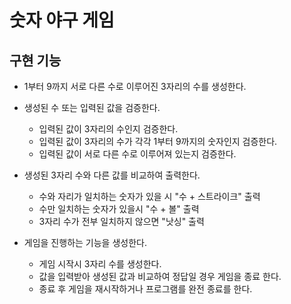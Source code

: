 # 숫자 야구 게임
## 구현 기능
* 1부터 9까지 서로 다른 수로 이루어진 3자리의 수를 생성한다.
  

* 생성된 수 또는 입력된 값을 검증한다.
    * 입력된 값이 3자리의 수인지 검증한다.
    * 입력된 값이 3자리의 수가 각각 1부터 9까지의 숫자인지 검증한다.
    * 입력된 값이 서로 다른 수로 이루어져 있는지 검증한다.
    

* 생성된 3자리 수와 다른 값를 비교하여 출력한다.
    * 수와 자리가 일치하는 숫자가 있을 시 "수 + 스트라이크" 출력
    * 수만 일치하는 숫자가 있을시 "수 + 볼" 출력
    * 3자리 수가 전부 일치하지 않으면 "낫싱" 출력
   

* 게임을 진행하는 기능을 생성한다.   
    * 게임 시작시 3자리 수를 생성한다.
    * 값을 입력받아 생성된 값과 비교하여 정답일 경우 게임을 종료 한다.
    * 종료 후 게임을 재시작하거나 프로그램를 완전 종료를 한다.

